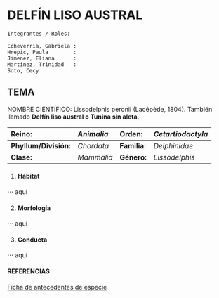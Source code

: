 DELFÍN LISO AUSTRAL
======

~~~
Integrantes / Roles: 

Echeverria, Gabriela :
Hrepic, Paula        :
Jimenez, Eliana      :
Martinez, Trinidad   :
Soto, Cecy          :
~~~

## TEMA

NOMBRE CIENTÍFICO: Lissodelphis peronii (Lacépède, 1804). También llamado **Delfín liso austral o Tunina sin aleta**.
               
| Reino:      | *Animalia*         | Orden:  | *Cetartiodactyla* |
| :------------- |:-----| :-----|:------------------|
| **Phyllum/División:**     | *Chordata* | **Familia:** |  *Delphinidae*     |
| **Clase:**     |  *Mammalia*      |   **Género:** |  *Lissodelphis*    |

1. #### Hábitat 
⋅⋅⋅ aquí

2. #### Morfología
⋅⋅⋅ aquí

3. #### Conducta 
⋅⋅⋅ aquí


#### REFERENCIAS
[Ficha de antecedentes de especie](http://www.mma.gob.cl/clasificacionespecies/fichas13proceso/fichas_PAC_13RCE/Lissodelphis_peronii_PAC_13RCE.pdf)
